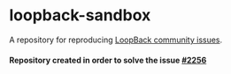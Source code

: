 # loopback-sandbox

A repository for reproducing [LoopBack community issues][wiki-issues].


#### Repository created in order to solve the issue [#2256][loopback-issue]

[wiki-issues]: https://github.com/strongloop/loopback/wiki/Reporting-issues
[loopback-issue]: https://github.com/strongloop/loopback/issues/2256
